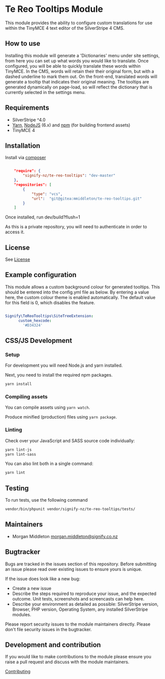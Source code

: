 <h1>Te Reo Tooltips Module</h1>
This module provides the ability to configure custom translations for use within the TinyMCE 4 text editor of the SilverStripe 4 CMS.

<h2>How to use</h2>
Installing this module will generate a 'Dictionaries' menu under site settings,
from here you can set up what words you would like to translate.
Once configured, you will be able to quickly translate these words within TinyMCE.
In the CMS, words will retain their their original form, but with a dashed underline to mark them out.
On the front-end, translated words will generate a tooltip that indicates their original meaning.
The tooltips are generated dynamically on page-load, so will reflect the dictionary that is currently selected in the settings menu.

## Requirements

* SilverStripe ^4.0
* [Yarn](https://yarnpkg.com/lang/en/), [NodeJS](https://nodejs.org/en/) (6.x) and [npm](https://npmjs.com) (for building
  frontend assets)
* TinyMCE 4

## Installation
Install via [composer](https://getcomposer.org)

```JSON

    "require": {
        "signify-nz/te-reo-tooltips": "dev-master"
    },
    "repositories": [
        {
            "type": "vcs",
            "url":  "git@gitea:mmiddleton/te-reo-tooltips.git"
        }
    ]

```

Once installed, run dev/build?flush=1

As this is a private repository, you will need to authenticate in order to access it.

## License
See [License](license.md)

## Example configuration
This module allows a custom background colour for generated tooltips.
This should be entered into the config.yml file as below.
By entering a value here, the custom colour theme is enabled automatically.
The default value for this field is 0, which disables the feature.

```yaml

Signify\TeReoTooltips\SiteTreeExtension:
      custom_hexcode:
        '#D34324'

```

## CSS/JS Development
### Setup
For development you will need Node.js and yarn installed.

Next, you need to install the required npm packages.
```bash
yarn install
```
### Compiling assets
You can compile assets using `yarn watch`.

Produce minified (production) files using `yarn package`.

### Linting
Check over your JavaScript and SASS source code individually:

```bash
yarn lint-js
yarn lint-sass
```

You can also lint both in a single command:
```bash
yarn lint
```

## Testing
To run tests, use the following command
```bash
vendor/bin/phpunit vendor/signify-nz/te-reo-tooltips/tests/
```

## Maintainers
 * Morgan Middleton <morgan.middleton@signify.co.nz>

## Bugtracker
Bugs are tracked in the issues section of this repository. Before submitting an issue please read over
existing issues to ensure yours is unique.

If the issue does look like a new bug:

 - Create a new issue
 - Describe the steps required to reproduce your issue, and the expected outcome. Unit tests, screenshots
 and screencasts can help here.
 - Describe your environment as detailed as possible: SilverStripe version, Browser, PHP version,
 Operating System, any installed SilverStripe modules.

Please report security issues to the module maintainers directly. Please don't file security issues in the bugtracker.

## Development and contribution
If you would like to make contributions to the module please ensure you raise a pull request and discuss with the module maintainers.

[Contributing](CONTRIBUTING.md)
